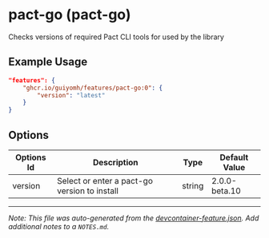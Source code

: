 
# pact-go (pact-go)

Checks versions of required Pact CLI tools for used by the library

## Example Usage

```json
"features": {
    "ghcr.io/guiyomh/features/pact-go:0": {
        "version": "latest"
    }
}
```

## Options

| Options Id | Description | Type | Default Value |
|-----|-----|-----|-----|
| version | Select or enter a pact-go version to install | string | 2.0.0-beta.10 |



---

_Note: This file was auto-generated from the [devcontainer-feature.json](https://github.com/guiyomh/features/blob/main/src/pact-go/devcontainer-feature.json).  Add additional notes to a `NOTES.md`._
